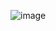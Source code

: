 ![image](https://github.com/CihatKsm/cihatksm/assets/44941726/ea299736-2213-4f17-b2e4-6f4d53364a2a)

